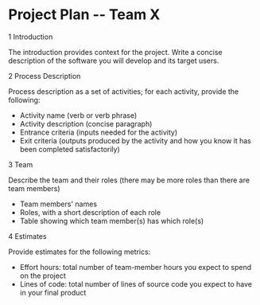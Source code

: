 # **Project Plan -- Team X**

1 Introduction

The introduction provides context for the project. Write a concise description of the software you will develop and its target users.

2 Process Description

Process description as a set of activities; for each activity, provide the following:

- Activity name (verb or verb phrase)
- Activity description (concise paragraph)
- Entrance criteria (inputs needed for the activity)
- Exit criteria (outputs produced by the activity and how you know it has been completed satisfactorily)

3 Team

Describe the team and their roles (there may be more roles than there are team members)

- Team members' names
- Roles, with a short description of each role
- Table showing which team member(s) has which role(s)

4 Estimates

Provide estimates for the following metrics:

- Effort hours: total number of team-member hours you expect to spend on the project
- Lines of code: total number of lines of source code you expect to have in your final product